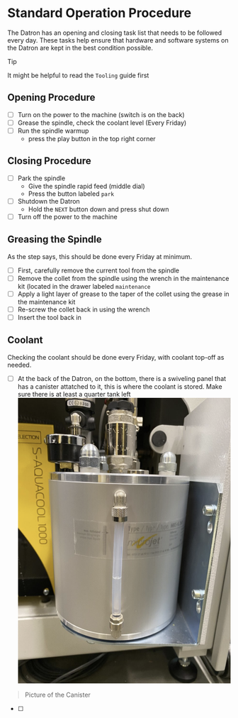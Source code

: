 # Standard Operation Procedure
The Datron has an opening and closing task list that needs to be followed every day. These tasks help ensure that hardware and software systems on the Datron are kept in the best condition possible.

> [!TIP]
> It might be helpful to read the `Tooling` guide first

## Opening Procedure
- [ ] Turn on the power to the machine (switch is on the back)
- [ ] Grease the spindle, check the coolant level (Every Friday)
- [ ] Run the spindle warmup
  - press the play button in the top right corner

## Closing Procedure
- [ ] Park the spindle
  - Give the spindle rapid feed (middle dial)
  - Press the button labeled `park`
- [ ] Shutdown the Datron
  - Hold the `NEXT` button down and press shut down
- [ ] Turn off the power to the machine

## Greasing the Spindle
As the step says, this should be done every Friday at minimum.
- [ ] First, carefully remove the current tool from the spindle
- [ ] Remove the collet from the spindle using the wrench in the maintenance kit (located in the drawer labeled `maintenance`
- [ ] Apply a light layer of grease to the taper of the collet using the grease in the maintenance kit
- [ ] Re-screw the collet back in using the wrench
- [ ] Insert the tool back in

## Coolant
Checking the coolant should be done every Friday, with coolant top-off as needed.
- [ ] At the back of the Datron, on the bottom, there is a swiveling panel that has a canister attatched to it, this is where the coolant is stored. Make sure there is at least a quarter tank left
![Coolant Canister](../assets/coolant.png)
> Picture of the Canister

- [ ]
